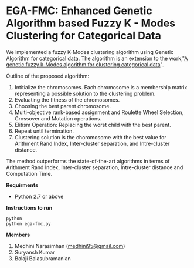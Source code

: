 # EGA-FMC: Enhanced Genetic Algorithm based Fuzzy K - Modes Clustering for Categorical Data
We implemented a fuzzy K-Modes clustering algorithm using Genetic Algorithm for categorical data. The algorithm is an extension to the work,"[A genetic fuzzy k-Modes algorithm for clustering categorical data](http://dl.acm.org/citation.cfm?id=1465302)". 

Outline of the proposed algorithm:

1. Intitialize the chromosomes. Each chromosome is a membership matrix representing a possible solution to the clustering problem.         
2. Evaluating the fitness of the chromosomes.                                                                                               
3. Choosing the best parent chromosome.                                                                                                     
4. Multi-objective rank-based assignment and Roulette Wheel Selection, Crossover and Mutation operations.                                   
5. Elitism Operation: Replacing the worst child with the best parent.                                                                       
6. Repeat until termination.                                                                                                               
7. Clustering solution is the choromosome with the best value for Arithment Rand Index, Inter-cluster separation, and Intre-cluster distance.                                                                                                                                   

The method outperforms the state-of-the-art algorithms in terms of Arithment Rand Index, Inter-cluster separation, Intre-cluster distance and Computation Time. 

**Requirments**

* Python 2.7 or above

**Instructions to run**

```
python
python ega-fmc.py
```

**Members**

1. Medhini Narasimhan (medhini95@gmail.com)
2. Suryansh Kumar
3. Balaji Balasubramanian




